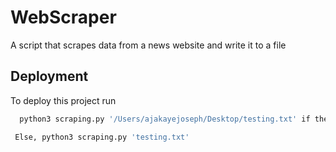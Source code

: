# WebScraper
A script that scrapes data from a news website and write it to a file


## Deployment

To deploy this project run

```bash
  python3 scraping.py '/Users/ajakayejoseph/Desktop/testing.txt' if the location you want the file is not in your current working directory

 Else, python3 scraping.py 'testing.txt'
```
